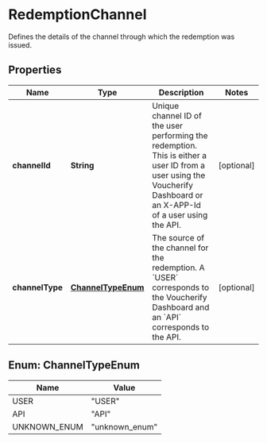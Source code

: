 

# RedemptionChannel

Defines the details of the channel through which the redemption was issued.

## Properties

| Name | Type | Description | Notes |
|------------ | ------------- | ------------- | -------------|
|**channelId** | **String** | Unique channel ID of the user performing the redemption. This is either a user ID from a user using the Voucherify Dashboard or an X-APP-Id of a user using the API. |  [optional] |
|**channelType** | [**ChannelTypeEnum**](#ChannelTypeEnum) | The source of the channel for the redemption. A &#x60;USER&#x60; corresponds to the Voucherify Dashboard and an &#x60;API&#x60; corresponds to the API. |  [optional] |



## Enum: ChannelTypeEnum

| Name | Value |
|---- | -----|
| USER | &quot;USER&quot; |
| API | &quot;API&quot; |
| UNKNOWN_ENUM | &quot;unknown_enum&quot; |




